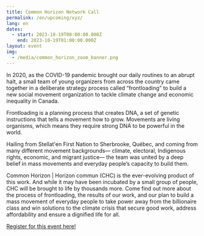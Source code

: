 ```yaml
---
title: Common Horizon Network Call
permalink: /en/upcoming/xyz/
lang: en
dates:
  - start: 2023-10-19T00:00:00.000Z
    end: 2023-10-19T01:00:00.000Z
layout: event
img:
  - /media/common_horizon_zoom_banner.png
---
```

In 2020, as the COVID-19 pandemic brought our daily routines to an abrupt halt, a small team of young organizers from across the country came together in a deliberate strategy process called “frontloading” to build a new social movement organization to tackle climate change and economic inequality in Canada.

Frontloading is a planning process that creates DNA, a set of genetic instructions that tells a movement how to grow. Movements are living organisms, which means they require strong DNA to be powerful in the world.

Hailing from Stellat'en First Nation to Sherbrooke, Québec, and coming from many different movement backgrounds— climate, electoral, Indigenous rights, economic, and migrant justice— the team was united by a deep belief in mass movements and everyday people’s capacity to build them.

Common Horizon | Horizon commun (CHC) is the ever-evolving product of this work. And while it may have been incubated by a small group of people, CHC will be brought to life by thousands more. Come find out more about the process of frontloading, the results of our work, and our plan to build a mass movement of everyday people to take power away from the billionaire class and win solutions to the climate crisis that secure good work, address affordability and ensure a dignified life for all.

[R﻿egister for this event here!](https://us02web.zoom.us/meeting/register/tZIqduGtrD8qE9MWetLr1FBegie9yhrNoVBH)